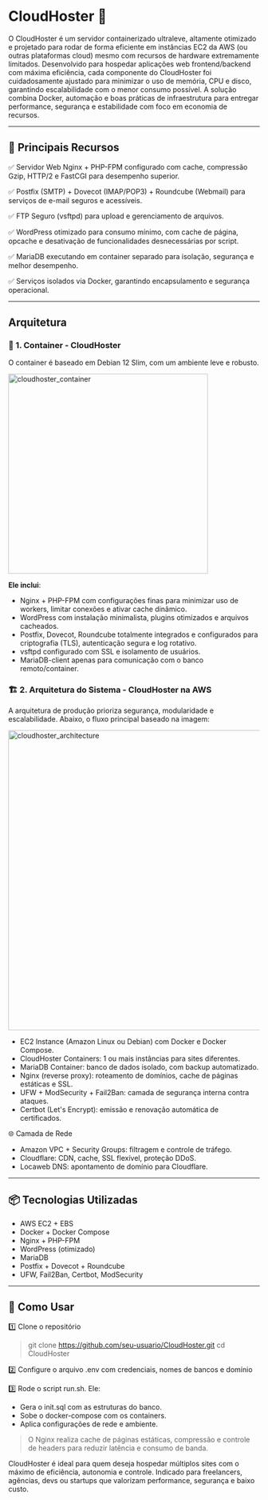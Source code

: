 # CloudHoster 🚀

O CloudHoster é um servidor containerizado ultraleve, altamente otimizado e projetado para rodar de forma eficiente em instâncias EC2 da AWS (ou outras plataformas cloud) mesmo com recursos de hardware extremamente limitados. Desenvolvido para hospedar aplicações web frontend/backend com máxima eficiência, cada componente do CloudHoster foi cuidadosamente ajustado para minimizar o uso de memória, CPU e disco, garantindo escalabilidade com o menor consumo possível. A solução combina Docker, automação e boas práticas de infraestrutura para entregar performance, segurança e estabilidade com foco em economia de recursos.

---

## 📌 Principais Recursos

✅ Servidor Web Nginx + PHP-FPM configurado com cache, compressão Gzip, HTTP/2 e FastCGI para desempenho superior.

✅ Postfix (SMTP) + Dovecot (IMAP/POP3) + Roundcube (Webmail) para serviços de e-mail seguros e acessíveis.

✅ FTP Seguro (vsftpd) para upload e gerenciamento de arquivos.

✅ WordPress otimizado para consumo mínimo, com cache de página, opcache e desativação de funcionalidades desnecessárias por script.

✅ MariaDB executando em container separado para isolação, segurança e melhor desempenho.

✅ Serviços isolados via Docker, garantindo encapsulamento e segurança operacional.


---

## Arquitetura

### 🧩 1. Container - CloudHoster
O container é baseado em Debian 12 Slim, com um ambiente leve e robusto.

<img src="https://github.com/user-attachments/assets/eedd5ac5-2193-4498-9c1f-6a3169ae7497" alt="cloudhoster_container" width="400"/>


**Ele inclui**:

* Nginx + PHP-FPM com configurações finas para minimizar uso de workers, limitar conexões e ativar cache dinâmico.
* WordPress com instalação minimalista, plugins otimizados e arquivos cacheados.
* Postfix, Dovecot, Roundcube totalmente integrados e configurados para criptografia (TLS), autenticação segura e log rotativo.
* vsftpd configurado com SSL e isolamento de usuários.
* MariaDB-client apenas para comunicação com o banco remoto/container.

### 🏗️ 2. Arquitetura do Sistema - CloudHoster na AWS
A arquitetura de produção prioriza segurança, modularidade e escalabilidade. Abaixo, o fluxo principal baseado na imagem:


<img src="https://github.com/user-attachments/assets/99ee7b10-b10e-4dfe-95f2-decd906145f8" alt="cloudhoster_architecture" width="600"/>


* EC2 Instance (Amazon Linux ou Debian) com Docker e Docker Compose.
* CloudHoster Containers: 1 ou mais instâncias para sites diferentes.
* MariaDB Container: banco de dados isolado, com backup automatizado.
* Nginx (reverse proxy): roteamento de domínios, cache de páginas estáticas e SSL.
* UFW + ModSecurity + Fail2Ban: camada de segurança interna contra ataques.
* Certbot (Let's Encrypt): emissão e renovação automática de certificados.

🌐 Camada de Rede

* Amazon VPC + Security Groups: filtragem e controle de tráfego.
* Cloudflare: CDN, cache, SSL flexível, proteção DDoS.
* Locaweb DNS: apontamento de domínio para Cloudflare.

  
---

## 📦 Tecnologias Utilizadas

* AWS EC2 + EBS
* Docker + Docker Compose
* Nginx + PHP-FPM
* WordPress (otimizado)
* MariaDB
* Postfix + Dovecot + Roundcube
* UFW, Fail2Ban, Certbot, ModSecurity

---

## 🚀 Como Usar
1️⃣ Clone o repositório

> git clone https://github.com/seu-usuario/CloudHoster.git
> cd CloudHoster

2️⃣ Configure o arquivo .env com credenciais, nomes de bancos e domínio

3️⃣ Rode o script run.sh. Ele:
* Gera o init.sql com as estruturas do banco.
* Sobe o docker-compose com os containers.
* Aplica configurações de rede e ambiente.

> O Nginx realiza cache de páginas estáticas, compressão e controle de headers para reduzir latência e consumo de banda.


CloudHoster é ideal para quem deseja hospedar múltiplos sites com o máximo de eficiência, autonomia e controle. Indicado para freelancers, agências, devs ou startups que valorizam performance, segurança e baixo custo.
